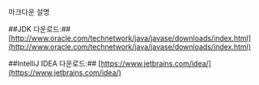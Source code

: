 
마크다운 설명


##JDK 다운로드:##
[http://www.oracle.com/technetwork/java/javase/downloads/index.html](http://www.oracle.com/technetwork/java/javase/downloads/index.html)

##IntelliJ IDEA 다운로드:##
[https://www.jetbrains.com/idea/](https://www.jetbrains.com/idea/)



